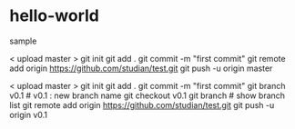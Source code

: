 # hello-world
sample

< upload master >
git init
git add .
git commit -m "first commit"
git remote add origin https://github.com/studian/test.git
git push -u origin master

< upload master >
git init
git add .
git commit -m "first commit"
git branch v0.1             # v0.1 : new branch name
git checkout v0.1
git branch                  # show branch list
git remote add origin https://github.com/studian/test.git
git push -u origin v0.1

